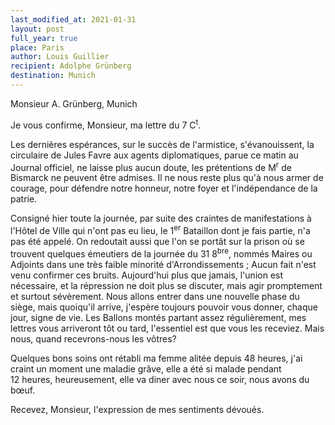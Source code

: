 ```yaml
---
last_modified_at: 2021-01-31
layout: post
full_year: true
place: Paris
author: Louis Guillier
recipient: Adolphe Grünberg
destination: Munich
---
```


Monsieur A. Grünberg, Munich


Je vous confirme, Monsieur, ma lettre du 7 C<sup>t</sup>.

Les dernières espérances, sur le succès de l'armistice, s'évanouissent, la
circulaire de Jules Favre aux agents diplomatiques, parue ce matin au Journal
officiel, ne laisse plus aucun doute, les prétentions de M<sup>r</sup> de Bismarck ne
peuvent être admises. Il ne nous reste plus qu'à nous armer de courage, pour
défendre notre honneur, notre foyer et l'indépendance de la patrie.

Consigné hier toute la journée, par suite des craintes de manifestations
à l'Hôtel de Ville qui n'ont pas eu lieu, le 1<sup>er</sup> Bataillon dont je fais partie,
n'a pas été appelé. On redoutait aussi que l'on se portât sur la prison où se
trouvent quelques émeutiers de la journée du 31 8<sup>bre</sup>, nommés Maires ou Adjoints
dans une très faible minorité d'Arrondissements ; Aucun fait n'est venu
confirmer ces bruits. Aujourd'hui plus que jamais, l'union est nécessaire, et
la répression ne doit plus se discuter, mais agir promptement et surtout
sévèrement. Nous allons entrer dans une nouvelle phase du siège, mais quoiqu'il
arrive, j'espère toujours pouvoir vous donner, chaque jour, signe de vie. Les
Ballons montés partant assez régulièrement, mes lettres vous arriveront tôt ou
tard, l'essentiel est que vous les receviez. Mais nous, quand recevrons-nous
les vôtres?

Quelques bons soins ont rétabli ma femme alitée depuis 48 heures, j'ai craint
un moment une maladie grâve, elle a été si malade pendant 12 heures,
heureusement, elle va diner avec nous ce soir, nous avons du bœuf.

Recevez, Monsieur, l'expression de mes sentiments dévoués.
